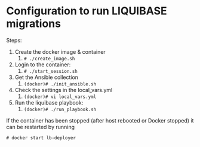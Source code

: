 # Configuration to run LIQUIBASE migrations

Steps:
1. Create the docker image & container
   1. `# ./create_image.sh`
2. Login to the container:
   1. `# ./start_session.sh `
3. Get the Ansible collection
   1. `(docker)# ./init_ansible.sh`
4. Check the settings in the local_vars.yml
   1. `(docker)# vi local_vars.yml`
5. Run the liquibase playbook:
   1. `(docker)# ./run_playbook.sh`

If the container has been stopped (after host rebooted or Docker stopped) it
can be restarted by running

 `# docker start lb-deployer`